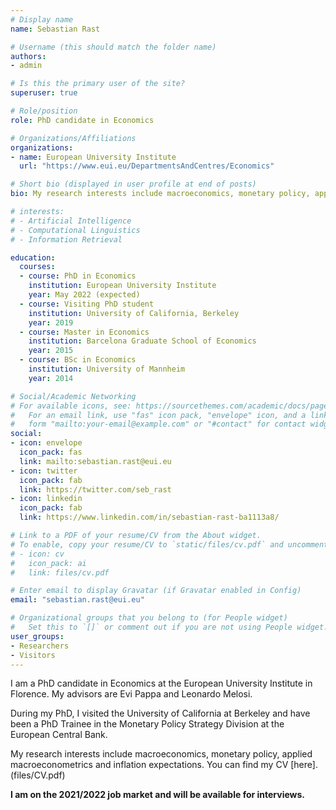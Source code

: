 ```yaml
---
# Display name
name: Sebastian Rast

# Username (this should match the folder name)
authors:
- admin

# Is this the primary user of the site?
superuser: true

# Role/position
role: PhD candidate in Economics

# Organizations/Affiliations
organizations:
- name: European University Institute
  url: "https://www.eui.eu/DepartmentsAndCentres/Economics"

# Short bio (displayed in user profile at end of posts)
bio: My research interests include macroeconomics, monetary policy, applied macroeconometrics and inflation expectations.

# interests:
# - Artificial Intelligence
# - Computational Linguistics
# - Information Retrieval

education:
  courses:
  - course: PhD in Economics
    institution: European University Institute
    year: May 2022 (expected)
  - course: Visiting PhD student
    institution: University of California, Berkeley
    year: 2019
  - course: Master in Economics
    institution: Barcelona Graduate School of Economics
    year: 2015
  - course: BSc in Economics
    institution: University of Mannheim
    year: 2014

# Social/Academic Networking
# For available icons, see: https://sourcethemes.com/academic/docs/page-builder/#icons
#   For an email link, use "fas" icon pack, "envelope" icon, and a link in the
#   form "mailto:your-email@example.com" or "#contact" for contact widget.
social:
- icon: envelope
  icon_pack: fas
  link: mailto:sebastian.rast@eui.eu
- icon: twitter
  icon_pack: fab
  link: https://twitter.com/seb_rast
- icon: linkedin
  icon_pack: fab
  link: https://www.linkedin.com/in/sebastian-rast-ba1113a8/

# Link to a PDF of your resume/CV from the About widget.
# To enable, copy your resume/CV to `static/files/cv.pdf` and uncomment the lines below.
# - icon: cv
#   icon_pack: ai
#   link: files/cv.pdf

# Enter email to display Gravatar (if Gravatar enabled in Config)
email: "sebastian.rast@eui.eu"

# Organizational groups that you belong to (for People widget)
#   Set this to `[]` or comment out if you are not using People widget.
user_groups:
- Researchers
- Visitors
---
```


I am a PhD candidate in Economics at the European University Institute in Florence. My advisors are Evi Pappa and Leonardo Melosi. 

During my PhD, I visited the University of California at Berkeley and have been a PhD Trainee in the Monetary Policy Strategy Division at the European Central Bank.

My research interests include macroeconomics, monetary policy, applied macroeconometrics and inflation expectations. You can find my CV [here].(files/CV.pdf)

**I am on the 2021/2022 job market and will be available for interviews.**


